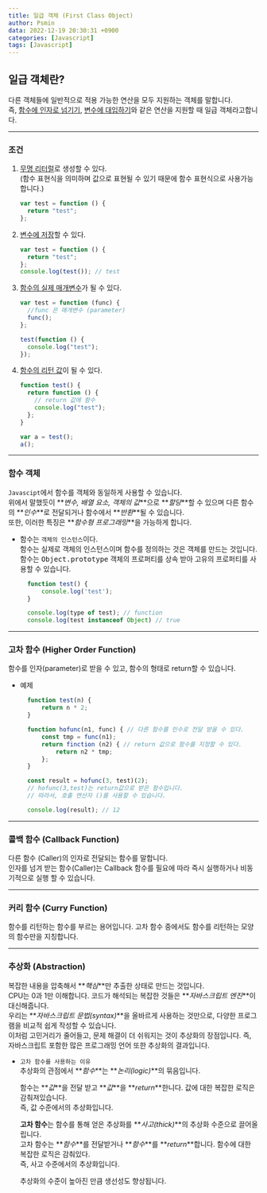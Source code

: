```yaml
---
title: 일급 객체 (First Class Object)
author: Psmin
data: 2022-12-19 20:30:31 +0900
categories: [Javascript]
tags: [Javascript]
---
```


## 일급 객체란?

다른 객체들에 일반적으로 적용 가능한 연산을 모두 지원하는 객체를 말합니다.  
즉, <u>함수에 인자로 넘기기</u>, <u>변수에 대입하기</u>와 같은 연산을 지원할 때 일급 객체라고합니다.

---

### 조건

1. <u>무명 리터럴</u>로 생성할 수 있다.  
   (함수 표현식을 의미하며 값으로 표현될 수 있기 때문에 함수 표현식으로 사용가능합니다.)
   ```javascript
   var test = function () {
     return "test";
   };
   ```
2. <u>변수에 저장</u>할 수 있다.
   ```javascript
   var test = function () {
     return "test";
   };
   console.log(test()); // test
   ```
3. <u>함수의 실제 매개변수</u>가 될 수 있다.

   ```javascript
   var test = function (func) {
     //func 은 매개변수 (parameter)
     func();
   };

   test(function () {
     console.log("test");
   });
   ```

4. <u>함수의 리턴 값</u>이 될 수 있다.

   ```javascript
   function test() {
     return function () {
       // return 값에 함수
       console.log("test");
     };
   }

   var a = test();
   a();
   ```

---

### 함수 객체

`Javascipt`에서 함수를 객체와 동일하게 사용할 수 있습니다.  
위에서 말했듯이 **_변수, 배열 요소, 객체의 값_**으로 **_할당_**할 수 있으며 다른 함수의 **_인수_**로 전달되거나 함수에서 **_반환_**될 수 있습니다.  
또한, 이러한 특징은 **_함수형 프로그래밍_**을 가능하게 합니다.

- 함수는 `객체의 인스턴스`이다.  
  함수는 실제로 객체의 인스턴스이며 함수를 정의하는 것은 객체를 만드는 것입니다.  
  함수는 <kbd>Object.prototype</kbd> 객체의 프로퍼티를 상속 받아 고유의 프로퍼티를 사용할 수 있습니다.

  ```js
    function test() {
        console.log('test');
    }

    console.log(type of test); // function
    console.log(test instanceof Object) // true
  ```

---

### 고차 함수 (Higher Order Function)

함수를 인자(parameter)로 받을 수 있고, 함수의 형태로 return할 수 있습니다.

- 예제

  ```javascript
    function test(n) {
        return n * 2;
    }

    function hofunc(n1, func) { // 다른 함수를 인수로 전달 받을 수 있다.
        const tmp = func(n1);
        return finction (n2) { // return 값으로 함수를 지정할 수 있다.
            return n2 * tmp;
        };
    }

    const result = hofunc(3, test)(2);
    // hofunc(3,test)는 return값으로 받은 함수입니다.
    // 따라서, 호출 연산자 ()를 사용할 수 있습니다.

    console.log(result); // 12
  ```

---

### 콜백 함수 (Callback Function)

다른 함수 (Caller)의 인자로 전달되는 함수를 말합니다.  
인자를 넘겨 받는 함수(Caller)는 Callback 함수를 필요에 따라 즉시 실행하거나 비동기적으로 실행 할 수 있습니다.

---

### 커리 함수 (Curry Function)

함수를 리턴하는 함수를 부르는 용어입니다.
고차 함수 중에서도 함수를 리턴하는 모양의 함수만을 지칭합니다.

---

### 추상화 (Abstraction)

복잡한 내용을 압축해서 **_핵심_**만 추출한 상태로 만드는 것입니다.  
CPU는 0과 1만 이해합니다. 코드가 해석되는 복잡한 것들은 **_자바스크립트 엔진_**이 대신해줍니다.  
우리는 **_자바스크립트 문법(syntax)_**을 올바르게 사용하는 것만으로, 다양한 프로그램을 비교적 쉽게 작성할 수 있습니다.  
이처럼 고민거리가 줄어들고, 문제 해결이 더 쉬워지는 것이 추상화의 장점입니다.
즉, 자바스크립트 포함한 많은 프로그래밍 언어 또한 추상화의 결과입니다.

- `고차 함수를 사용하는 이유`  
  추상화의 관점에서 **_함수_**는 **_논리(logic)_**의 묶음입니다.

  함수는 **_값_**을 전달 받고 **_값_**을 **_return_**한니다. 값에 대한 복잡한 로직은 감춰져있습니다.  
  즉, 값 수준에서의 추상화입니다.

  **고차 함수**는 함수를 통해 얻은 추상화를 **_사고(thick)_**의 추상화 수준으로 끌어올립니다.  
  고차 함수는 **_함수_**를 전달받거나 **_함수_**를 **_return_**합니다. 함수에 대한 복잡한 로직은 감춰있다.  
  즉, 사고 수준에서의 추상화입니다.

  추상화의 수준이 높아진 만큼 생선성도 향상됩니다.
